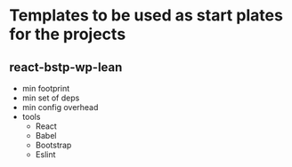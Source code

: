 # Templates to be used as start plates for the projects

## react-bstp-wp-lean
- min footprint
- min set of deps
- min config overhead
- tools 
  - React
  - Babel
  - Bootstrap
  - Eslint
